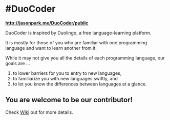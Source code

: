 # #DuoCoder
**http://jasonpark.me/DuoCoder/public**

DuoCoder is inspired by Duolingo, a free language-learning platform.

It is mostly for those of you who are familiar with one programming language and want to learn another from it.

While it may not give you all the details of each programming language, our goals are ...

1.  to lower barriers for you to entry to new languages,
2.  to familiarize you with new languages swiftly, and
3.  to let you know the differences between languages at a glance.

## You are welcome to be our contributor!
Check [Wiki](https://github.com/parkjs814/DuoCoder/wiki) out for more details.
